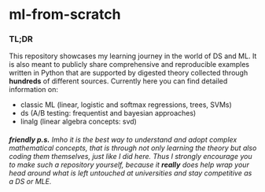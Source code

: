 # ml-from-scratch
### **TL;DR**

This repository showcases my learning journey in the world of DS and ML. It is also meant to publicly share comprehensive and reproducible examples written in Python that are supported by digested theory collected through **hundreds** of different sources. Currently here you can find detailed information on: 
- classic ML (linear, logistic and softmax regressions, trees, SVMs)
- ds (A/B testing: frequentist and bayesian approaches)
- linalg (linear algebra concepts: svd)


###### <i>**friendly p.s.**</i> Imho it is the best way to understand and adopt complex mathematical concepts, that is through not only learning the theory but also coding them themselves, just like I did here. Thus I strongly encourage you to make such a repository yourself, because it **really** does help wrap your head around what is left untouched at universities and stay competitive as a DS or MLE.
